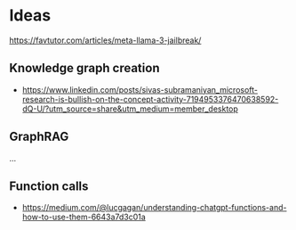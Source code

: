 


# Ideas


https://favtutor.com/articles/meta-llama-3-jailbreak/



## Knowledge graph creation

* https://www.linkedin.com/posts/sivas-subramaniyan_microsoft-research-is-bullish-on-the-concept-activity-7194953376470638592-dQ-U/?utm_source=share&utm_medium=member_desktop

## GraphRAG

...


## Function calls

* https://medium.com/@lucgagan/understanding-chatgpt-functions-and-how-to-use-them-6643a7d3c01a






















